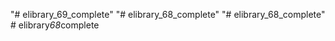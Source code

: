 "# elibrary_69_complete" 
"# elibrary_68_complete" 
"# elibrary_68_complete" 
#   e l i b r a r y _ 6 8 _ c o m p l e t e  
 